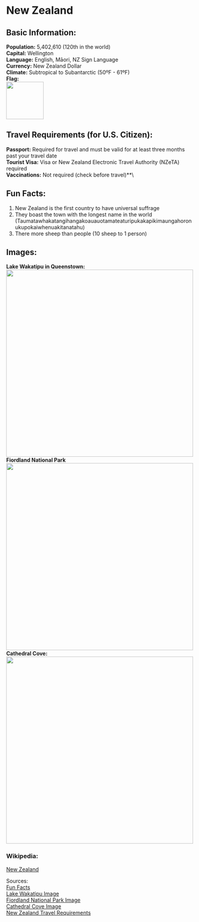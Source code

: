 # New Zealand
## Basic Information:
**Population:** 5,402,610 (120th in the world)\
**Capital:** Wellington\
**Language:** English, Māori, NZ Sign Language\
**Currency:** New Zealand Dollar\
**Climate:** Subtropical to Subantarctic (50ºF - 61ºF)\
**Flag:**\
<img src= "https://upload.wikimedia.org/wikipedia/commons/thumb/3/3e/Flag_of_New_Zealand.svg/250px-Flag_of_New_Zealand.svg.png" Width = "100"> 
## Travel Requirements (for U.S. Citizen):
**Passport:** Required for travel and must be valid for at least three months past your travel date\
**Tourist Visa:** Visa or New Zealand Electronic Travel Authority (NZeTA) required\
**Vaccinations:** Not required (check before travel)**\
## Fun Facts:
1. New Zealand is the first country to have universal suffrage
2. They boast the town with the longest name in the world (Taumatawhakatangihangakoauauotamateaturipukakapikimaungahoronukupokaiwhenuakitanatahu)
3. There more sheep than people (10 sheep to 1 person)
## Images:
**Lake Wakatipu in Queenstown:**
<img src= "https://live.staticflickr.com/1475/25900035312_a1ce04f7c6_b.jpg" Width = "500">
**Fiordland National Park**
<img src= "https://res.cloudinary.com/zicasso/image/fetch/c_fill,f_auto,g_auto,h_576,q_auto,w_865/https://images.zicasso.com/2e56acb6ab63a2f928e7b0b1f9334809.jpg" Width = "500">
**Cathedral Cove:**
<img src= "https://www.travelandleisure.com/thmb/CcJ7OSaaC9E-ThtIqWbonu5KJ2U=/750x0/filters:no_upscale():max_bytes(150000):strip_icc():format(webp)/cathedral-cove-new-zealand-NZBEACHES0419_0-941ef4624dc148f096a7cbb841957934.jpg" Width = "500">

### Wikipedia:
[New Zealand](https://en.wikipedia.org/wiki/New_Zealand)

Sources:\
[Fun Facts](https://www.civitatis.com/blog/en/facts-about-new-zealand/?srsltid=AfmBOoqshigLmV9C_F9vbfnH-JhOhODxJfdJ0Y7ZHqyMIRUXsBxjJfdX)\
[Lake Wakatipu Image](https://www.flickr.com/photos/josbuurmansphotography/25900035312)\
[Fiordland National Park Image](https://www.jpost.com/special-content/experience-the-best-of-new-zealand-713860)\
[Cathedral Cove Image](https://www.travelandleisure.com/trip-ideas/beach-vacations/best-beaches-new-zealand)\
[New Zealand Travel Requirements](https://travel.state.gov/content/travel/en/international-travel/International-Travel-Country-Information-Pages/NewZealand.html)